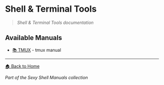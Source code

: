 # Shell & Terminal Tools

> *Shell & Terminal Tools documentation*

## Available Manuals

- [📚 TMUX](./sexy_tmux.html) - tmux manual


---

[🏠 Back to Home](../index.html)

*Part of the Sexy Shell Manuals collection*

